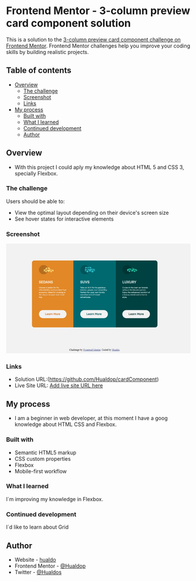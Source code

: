 # Frontend Mentor - 3-column preview card component solution

This is a solution to the [3-column preview card component challenge on Frontend Mentor](https://www.frontendmentor.io/challenges/3column-preview-card-component-pH92eAR2-). Frontend Mentor challenges help you improve your coding skills by building realistic projects. 

## Table of contents

- [Overview](#overview)
  - [The challenge](#the-challenge)
  - [Screenshot](#screenshot)
  - [Links](#links)
- [My process](#my-process)
  - [Built with](#built-with)
  - [What I learned](#what-i-learned)
  - [Continued development](#continued-development)
  - [Author](#author)


## Overview

- With this project I could aply my knowledge about HTML 5 and CSS 3, specially Flexbox.


### The challenge

Users should be able to:

- View the optimal layout depending on their device's screen size
- See hover states for interactive elements


### Screenshot

![](./images/screenshot.jpg)


### Links

- Solution URL:(https://github.com/Hualdop/cardComponent)
- Live Site URL: [Add live site URL here](https://hualdop.github.io/cardComponent/)


## My process

- I am a beginner in web developer, at this moment I have a goog knowledge about HTML CSS and Flexbox.


### Built with

- Semantic HTML5 markup
- CSS custom properties
- Flexbox
- Mobile-first workflow


### What I learned

I´m improving my knowledge in Flexbox.

### Continued development

I´d like to learn about Grid


## Author

- Website - [hualdo](https://hualdop.github.io/Hualcap/)
- Frontend Mentor - [@Hualdop](https://www.frontendmentor.io/profile/Hualdop)
- Twitter - [@Hualdos](https://www.twitter.com/hualdos)



